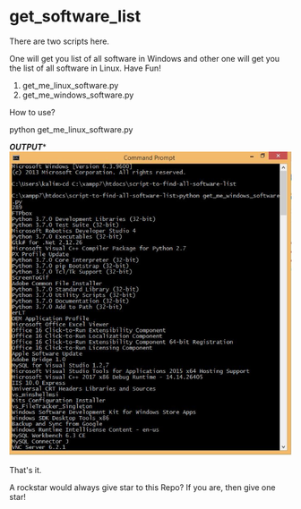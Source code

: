 # get_software_list
There are two scripts here.

One will get you list of all software in Windows and other one will get you the list of all software in Linux. Have Fun!
  1. get_me_linux_software.py
  2. get_me_windows_software.py
  
  
How to use?

python get_me_linux_software.py

*****OUTPUT******
![Alt text](output.JPG?raw=true "CODE_OUTPUT")

That's it.

A rockstar would always give star to this Repo? If you are, then give one star!

